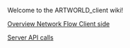 Welcome to the ARTWORLD_client wiki!

[Overview Network Flow Client side](https://github.com/studioplaynl/ARTWORLD_client/wiki/Network-Flow-Client-Side)

[Server API calls](https://github.com/studioplaynl/ARTWORLD_client/wiki/API.js)